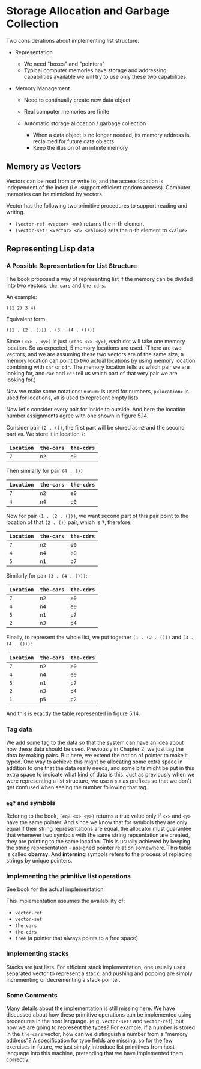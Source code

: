 # Storage Allocation and Garbage Collection

Two considerations about implementing list structure:

* Representation

    * We need "boxes" and "pointers"
    * Typical computer memories have storage and addressing capabilities available
      we will try to use only these two capabilities.

* Memory Management

    * Need to continually create new data object
    * Real computer memories are finite
    * Automatic storage allocation / garbage collection

        * When a data object is no longer needed,
        its memory address is reclaimed for future data objects
        * Keep the illusion of an infinite memory

## Memory as Vectors

Vectors can be read from or write to, and the access location
is independent of the index (i.e. support efficient random access).
Computer memories can be mimicked by vectors.

Vector has the following two primitive procedures to support
reading and writing.

* `(vector-ref <vector> <n>)` returns the n-th element
* `(vector-set! <vector> <n> <value>)` sets the n-th element to `<value>`

## Representing Lisp data

### A Possible Representation for List Structure

The book proposed a way of representing list if the memory can be divided
into two vectors: `the-cars` and `the-cdrs`.

An example:

    ((1 2) 3 4)

Equivalent form:

    ((1 . (2 . ())) . (3 . (4 . ())))

Since `(<x> . <y>)` is just `(cons <x> <y>)`, each dot will take
one memory location. So as expected, 5 memory locations are used.
(There are two vectors, and we are assuming these two vectors are
of the same size, a memory location can point to two actual locations
by using memory location combining with `car` or `cdr`. The memory location
tells us which pair we are looking for, and `car` and `cdr` tell us
which part of that very pair we are looking for.)

Now we make some notations: `n<num>` is used for numbers,
`p<location>` is used for locations, `e0` is used to represent
empty lists.

Now let's consider every pair for inside to outside.
And here the location number assignments agree with one shown in
figure 5.14.

Consider pair `(2 . ())`, the first part will be stored as `n2`
and the second part `e0`. We store it in location `7`:

`Location` | `the-cars` | `the-cdrs`
--- | --- | ---
`7` | `n2` | `e0`

Then similarly for pair `(4 . ())`

`Location` | `the-cars` | `the-cdrs`
--- | --- | ---
`7` | `n2` | `e0`
`4` | `n4` | `e0`

Now for pair `(1 . (2 . ()))`, we want second part of this pair
point to the location of that `(2 . ())` pair, which is `7`, therefore:

`Location` | `the-cars` | `the-cdrs`
--- | --- | ---
`7` | `n2` | `e0`
`4` | `n4` | `e0`
`5` | `n1` | `p7`

Similarly for pair `(3 . (4 . ()))`:

`Location` | `the-cars` | `the-cdrs`
--- | --- | ---
`7` | `n2` | `e0`
`4` | `n4` | `e0`
`5` | `n1` | `p7`
`2` | `n3` | `p4`

Finally, to represent the whole list,
we put together `(1 . (2 . ()))` and `(3 . (4 . ()))`:

`Location` | `the-cars` | `the-cdrs`
--- | --- | ---
`7` | `n2` | `e0`
`4` | `n4` | `e0`
`5` | `n1` | `p7`
`2` | `n3` | `p4`
`1` | `p5` | `p2`

And this is exactly the table represented in figure 5.14.

### Tag data

We add some tag to the data so that the system can
have an idea about how these data should be used.
Previously in Chapter 2, we just tag the data by making pairs.
But here, we extend the notion of pointer to make it typed.
One way to achieve this might be allocating some extra space in addition to
one that the data really needs, and some bits might be put in this extra space
to indicate what kind of data is this. Just as previously when we were
representing a list structure, we use `n` `p` `e` as prefixes
so that we don't get confused when seeing the number following that tag.

### `eq?` and symbols

Refering to the book, `(eq? <x> <y>)` returns a true value only
if `<x>` and `<y>` have the same pointer. And since we know that for symbols
they are only equal if their string representations are equal,
the allocator must guarantee that whenever two symbols with the same
string repsentation are created, they are pointing to the same location.
This is usually achieved by keeping the string representation - assigned pointer
relation somewhere. This table is called **obarray**.
And **interning** symbols refers to the process of
replacing strings by unique pointers.

### Implementing the primitive list operations

See book for the actual implementation.

This implementation assumes the availability of:

* `vector-ref`
* `vector-set`
* `the-cars`
* `the-cdrs`
* `free` (a pointer that always points to a free space)

### Implementing stacks

Stacks are just lists.
For efficient stack implementation,
one usually uses separated vector
to represent a stack,
and pushing and popping are simply
incrementing or decrementing a stack pointer.

### Some Comments

Many details about the implementation is still missing here.
We have discussed about how these primitive operations
can be implemented using procedures in the host language.
(e.g. `vector-set!` and `vector-ref`), but how we are going to
represent the types? For example, if a number is stored in the
`the-cars` vector, how can we distinguish a number
from a "memory address"?
A specification for type fields are missing, so for the few
exercises in future, we just simply introduce list primitives
from host language into this machine, pretending that we
have implemented them correctly.
